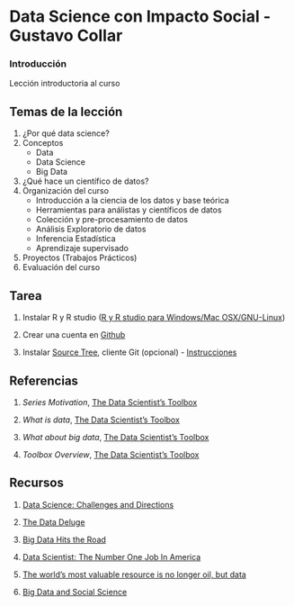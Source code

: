 # Data Science con Impacto Social - Gustavo Collar

### Introducción

Lección introductoria al curso

## Temas de la lección

1. ¿Por qué data science?
2. Conceptos 
	+ Data
	+ Data Science
	+ Big Data
3. ¿Qué hace un científico de datos?
4. Organización del curso
	+ Introducción a la ciencia de los datos y base teórica
	+ Herramientas para análistas y científicos de datos
	+ Colección y pre-procesamiento de datos
	+ Análisis Exploratorio de datos
	+ Inferencia Estadística
	+ Aprendizaje supervisado
5. Proyectos (Trabajos Prácticos)
6. Evaluación del curso

## Tarea

1. Instalar R y R studio ([R y R studio para Windows/Mac OSX/GNU-Linux](http://www.upm.es/sfs/Rectorado/Gabinete%20del%20Rector/Notas%20de%20Prensa/2015/05/documentos/Instrucciones%20de%20instalaci%C3%B3n%20de%20R%20y%20RStudio.pdf))

2. Crear una cuenta en [Github](https://github.com/DataScienceSpecialization/courses/blob/master/01_DataScientistToolbox/02_05_github/index.Rmd)

3. Instalar [Source Tree](https://www.sourcetreeapp.com/), cliente Git (opcional) - [Instrucciones](https://confluence.atlassian.com/get-started-with-sourcetree/install-sourcetree-847359094.html)

## Referencias

1. _Series Motivation_, [The Data Scientist’s Toolbox](https://github.com/DataScienceSpecialization/courses/blob/master/01_DataScientistToolbox/01_01_seriesMotivation/index.Rmd)

2. _What is data_, [The Data Scientist’s Toolbox](https://github.com/DataScienceSpecialization/courses/blob/master/01_DataScientistToolbox/03_02_whatIsData/index.Rmd)

3. _What about big data_, [The Data Scientist’s Toolbox](https://github.com/DataScienceSpecialization/courses/blob/master/01_DataScientistToolbox/03_03_whatAboutBigData/index.Rmd)

4. _Toolbox Overview_, [The Data Scientist’s Toolbox](https://github.com/DataScienceSpecialization/courses/blob/master/01_DataScientistToolbox/01_01a_toolBoxOverview/index.Rmd)

## Recursos

1. [Data Science: Challenges and Directions](https://cacm.acm.org/magazines/2017/8/219605-data-science/fulltext)

2. [The Data Deluge](http://www.economist.com/node/15579717)

3. [Big Data Hits the Road](http://www.businessinsider.com/connected-cars-2015-9)

4. [Data Scientist: The Number One Job In America](http://blog.edx.org/the-importance-of-data-science-in-the-21st-century)

5. [The world’s most valuable resource is no longer oil, but data](https://www.economist.com/news/leaders/21721656-data-economy-demands-new-approach-antitrust-rules-worlds-most-valuable-resource)

6. [Big Data and Social Science](https://www.amazon.com/Big-Data-Social-Science-Statistics/dp/1498751407/ref=sr_1_1?ie=UTF8&qid=1506629819&sr=8-1&keywords=big+data+and+social+science) 

